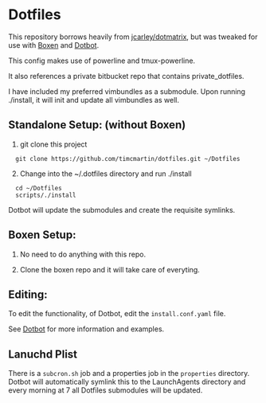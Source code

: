 # Dotfiles

This repository borrows heavily from [jcarley/dotmatrix](https://github.com/jcarley/dotmatrix),
but was tweaked for use with [Boxen](https://boxen.github.com/) and [Dotbot](https://github.com/anishathalye/dotbot).

This config makes use of powerline and tmux-powerline.

It also references a private bitbucket repo that contains private_dotfiles.

I have included my preferred vimbundles as a submodule.  Upon running ./install, it will init and update all vimbundles as well.

## Standalone Setup: (without Boxen)

1. git clone this project

```
  git clone https://github.com/timcmartin/dotfiles.git ~/Dotfiles
```

2. Change into the ~/.dotfiles directory and run ./install

```
  cd ~/Dotfiles
  scripts/./install
```

Dotbot will update the submodules and create the requisite symlinks.

## Boxen Setup:

1. No need to do anything with this repo.

2. Clone the boxen repo and it will take care of everyting.

## Editing:

To edit the functionality, of Dotbot, edit the `install.conf.yaml` file.

See [Dotbot](https://github.com/anishathalye/dotbot) for more information and examples.

## Lanuchd Plist

There is a `subcron.sh` job and a properties job in the `properties` directory.
Dotbot will automatically symlink this to the LaunchAgents directory and every morning at 7 all Dotfiles submodules will be updated.
